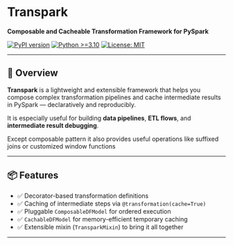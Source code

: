 # Transpark

**Composable and Cacheable Transformation Framework for PySpark**

[![PyPI version](https://badge.fury.io/py/transpark.svg)](https://pypi.org/project/transpark/)
[![Python >=3.10](https://img.shields.io/badge/python-3.10%2B-blue.svg)](https://www.python.org/downloads/)
[![License: MIT](https://img.shields.io/badge/License-MIT-green.svg)](LICENSE)

---

## 🚀 Overview

**Transpark** is a lightweight and extensible framework that helps you compose complex transformation pipelines and cache intermediate results in PySpark — declaratively and reproducibly.

It is especially useful for building **data pipelines**, **ETL flows**, and **intermediate result debugging**.

Except composable pattern it also provides useful operations like suffixed joins or customized window functions

---

## 📦 Features

- ✅ Decorator-based transformation definitions
- ✅ Caching of intermediate steps via `@transformation(cache=True)`
- ✅ Pluggable `ComposableDFModel` for ordered execution
- ✅ `CachableDFModel` for memory-efficient temporary caching
- ✅ Extensible mixin (`TransparkMixin`) to bring it all together

---
